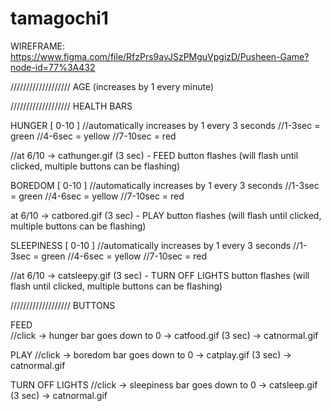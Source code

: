 # tamagochi1
WIREFRAME:
https://www.figma.com/file/RfzPrs9avJSzPMguVpgizD/Pusheen-Game?node-id=77%3A432


///////////////////
AGE 
(increases by 1 every minute)


///////////////////
HEALTH BARS

HUNGER 
[     0-10     ]
//automatically increases by 1 every 3 seconds
//1-3sec = green
//4-6sec = yellow
//7-10sec = red

//at 6/10 -> cathunger.gif (3 sec)  - FEED button flashes (will flash until clicked, multiple buttons can be flashing)

BOREDOM
[     0-10     ]
//automatically increases by 1 every 3 seconds
//1-3sec = green
//4-6sec = yellow
//7-10sec = red

at 6/10 -> catbored.gif (3 sec) - PLAY button flashes (will flash until clicked, multiple buttons can be flashing)

SLEEPINESS
[     0-10     ]
//automatically increases by 1 every 3 seconds
//1-3sec = green
//4-6sec = yellow
//7-10sec = red

//at 6/10 -> catsleepy.gif (3 sec) - TURN OFF LIGHTS button flashes (will flash until clicked, multiple buttons can be flashing)

///////////////////
BUTTONS

FEED					
//click -> hunger bar goes down to 0 -> catfood.gif (3 sec) -> catnormal.gif

PLAY
//click -> boredom bar goes down to 0 -> catplay.gif (3 sec) -> catnormal.gif

TURN OFF LIGHTS
//click -> sleepiness bar goes down to 0 -> catsleep.gif (3 sec) -> catnormal.gif